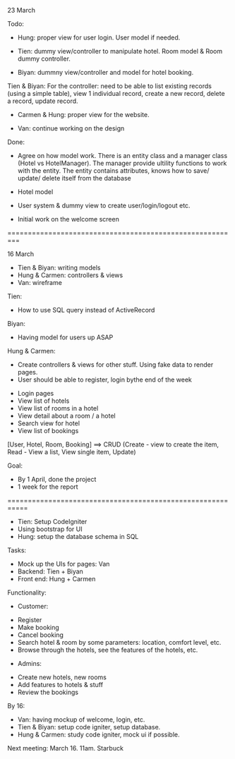 23 March

Todo:
- Hung: proper view for user login. User model if needed.

- Tien: dummy view/controller to manipulate hotel. Room model & Room dummy controller.

- Biyan: dummny view/controller and model for hotel booking.

Tien & Biyan: For the controller: need to be able to list existing records (using a simple table),
view 1 individual record, create a new record, delete a record, update record.

- Carmen & Hung: proper view for the website.

- Van: continue working on the design

Done:
- Agree on how model work. There is an entity class and a manager class (Hotel vs HotelManager).
The manager provide ultility functions to work with the entity. The entity contains attributes, 
knows how to save/ update/ delete itself from the database

- Hotel model

- User system & dummy view to create user/login/logout etc.

- Initial work on the welcome screen

=========================================================

16 March

- Tien & Biyan: writing models
- Hung & Carmen: controllers & views
- Van: wireframe

Tien:
- How to use SQL query instead of ActiveRecord

Biyan:
- Having model for users up ASAP

Hung & Carmen:
- Create controllers & views for other stuff. Using fake data
to render pages.
- User should be able to register, login bythe end of the week

* Login pages
* View list of hotels
* View list of rooms in a hotel
* View detail about a room / a hotel
* Search view for hotel
* View list of bookings

[User, Hotel, Room, Booking] ==> CRUD (Create - view to create the item, Read - View a list, View single item, Update)

Goal:
- By 1 April, done the project
- 1 week for the report

===========================================================

- Tien: Setup CodeIgniter
- Using bootstrap for UI
- Hung: setup the database schema in SQL

Tasks:
- Mock up the UIs for pages: Van
- Backend: Tien + Biyan
- Front end: Hung + Carmen

Functionality:
- Customer:
+ Register
+ Make booking
+ Cancel booking
+ Search hotel & room by some parameters: location, comfort level, etc.
+ Browse through the hotels, see the features of the hotels, etc.

- Admins:
+ Create new hotels, new rooms
+ Add features to hotels & stuff
+ Review the bookings

By 16:
- Van: having mockup of welcome, login, etc.
- Tien & Biyan: setup code igniter, setup database.
- Hung & Carmen: study code igniter, mock ui if possible.

Next meeting: March 16. 11am. Starbuck

